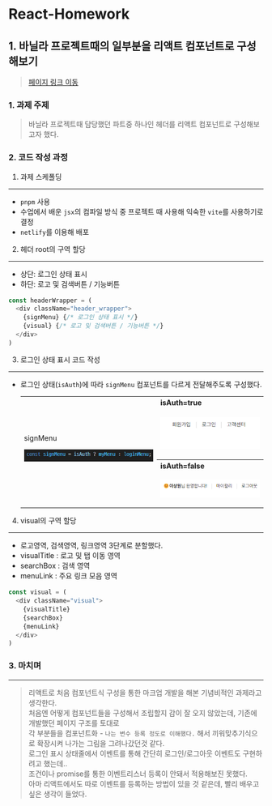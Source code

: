 # React-Homework

## 1. 바닐라 프로젝트때의 일부분을 리액트 컴포넌트로 구성해보기
> [페이지 링크 이동](https://react-sang01.netlify.app/)


### 1. 과제 주제
> 바닐라 프로젝트때 담당했던 파트중 하나인 헤더를 리액트 컴포넌트로 구성해보고자 했다.

### 2. 코드 작성 과정

1) 과제 스케폴딩
---
- `pnpm` 사용
- 수업에서 배운 `jsx`의 컴파일 방식 중 프로젝트 때 사용해 익숙한 `vite`를 사용하기로 결정
- `netlify`를 이용해 배포

2) 헤더 root의 구역 할당
---
- 상단: 로그인 상태 표시
- 하단: 로고 및 검색버튼 / 기능버튼
```js
const headerWrapper = (
  <div className="header_wrapper">
    {signMenu} {/* 로그인 상태 표시 */}
    {visual} {/* 로고 및 검색버튼 / 기능버튼 */}
  </div>
)
```

3) 로그인 상태 표시 코드 작성
---
- 로그인 상태(`isAuth`)에 따라 `signMenu` 컴포넌트를 다르게 전달해주도록 구성했다.

  <table>
    <tr>
      <td rowspan="4">
        signMenu<br />

  ![signmenu](./screenshots/signMenu.png)
      </td>
      <th>isAuth=true</th>
    </tr>
    <td>
      
  ![auth_false](./screenshots/isAuth-false.png)
    </td>
    <tr>
      <th>isAuth=false</th>
    </tr>
      <td>
        
  ![auth_true](./screenshots/isAuth-true.png)
    </td>  
  
  </table>  


4) visual의 구역 할당
---
- 로고영역, 검색영역, 링크영역 3단계로 분할했다.
- visualTitle : 로고 및 탭 이동 영역
- searchBox : 검색 영역
- menuLink : 주요 링크 모음 영역
```js
const visual = (
  <div className="visual">
    {visualTitle}
    {searchBox}
    {menuLink}
  </div>
)
```

### 3. 마치며
---
> 리액트로 처음 컴포넌트식 구성을 통한 마크업 개발을 해본 기념비적인 과제라고 생각한다. <br />
> 처음엔 어떻게 컴포넌트들을 구성해서 조립할지 감이 잘 오지 않았는데, 기존에 개발했던 페이지 구조를 토대로 <br />
> 각 부분들을 컴포넌트화 - `나는 변수 등록 정도로 이해했다.` 해서 끼워맞추기식으로 확장시켜 나가는 그림을 그려나갔던것 같다.<br />
> 로그인 표시 상태줄에서 이벤트를 통해 간단히 로그인/로그아웃 이벤트도 구현하려고 했는데.. <br />
> 조건이나 promise를 통한 이벤트리스너 등록이 안돼서 적용해보진 못했다. <br />
> 아마 리액트에서도 따로 이벤트를 등록하는 방법이 있을 것 같은데, 빨리 배우고 싶은 생각이 들었다.
